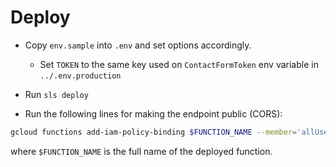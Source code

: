 # Deploy

* Copy `env.sample` into `.env` and set options accordingly.
  - Set `TOKEN` to the same key used on `ContactFormToken` env variable in
    `../.env.production`

* Run `sls deploy`

* Run the following lines for making the endpoint public (CORS):

```bash
gcloud functions add-iam-policy-binding $FUNCTION_NAME --member='allUsers' --role='roles/cloudfunctions.invoker'
```

where `$FUNCTION_NAME` is the full name of the deployed function.
